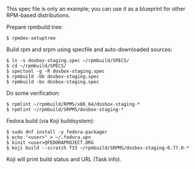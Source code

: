 This spec file is only an example; you can use it as a blueprint for
other RPM-based distributions.

Prepare rpmbuild tree:

    $ rpmdev-setuptree

Build rpm and srpm using specfile and auto-downloaded sources:

    $ ln -s dosbox-staging.spec ~/rpmbuild/SPECS/
    $ cd ~/rpmbuild/SPECS/
    $ spectool -g -R dosbox-staging.spec
    $ rpmbuild -bb dosbox-staging.spec
    $ rpmbuild -bs dosbox-staging.spec

Do some verification:

    $ rpmlint ~/rpmbuild/RPMS/x86_64/dosbox-staging-*
    $ rpmlint ~/rpmbuild/SRPMS/dosbox-staging-*

Fedora build (via Koji buildsystem):

    $ sudo dnf install -y fedora-packager
    $ echo "<user>" > ~/.fedora.upn
    $ kinit <user>@FEDORAPROJECT.ORG
    $ koji build --scratch f33 ~/rpmbuild/SRPMS/dosbox-staging-0.77.0-*

Koji will print build status and URL (Task info).
